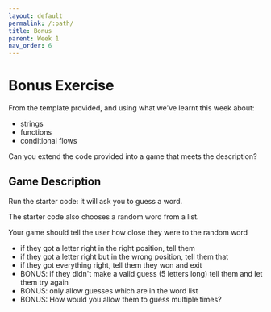 ```yaml
---
layout: default
permalink: /:path/
title: Bonus
parent: Week 1
nav_order: 6
---
```


# Bonus Exercise

From the template provided, and using what we've learnt this week about:

- strings
- functions
- conditional flows

Can you extend the code provided into a game that meets the description?

## Game Description

Run the starter code: it will ask you to guess a word.

The starter code also chooses a random word from a list.

Your game should tell the user how close they were to the random word

- if they got a letter right in the right position, tell them
- if they got a letter right but in the wrong position, tell them that
- if they got everything right, tell them they won and exit
- BONUS: if they didn't make a valid guess (5 letters long) tell them and let them try again
- BONUS: only allow guesses which are in the word list
- BONUS: How would you allow them to guess multiple times?
